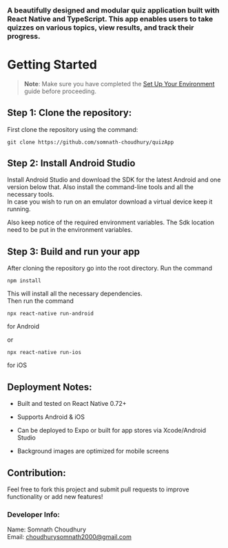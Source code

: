 <h3>A beautifully designed and modular quiz application built with React Native and TypeScript. This app enables users to take quizzes on various topics, view results, and track their progress.</h3>

# Getting Started

> **Note**: Make sure you have completed the [Set Up Your Environment](https://reactnative.dev/docs/set-up-your-environment) guide before proceeding.

## Step 1: Clone the repository:
First clone the repository using  the command:
```
git clone https://github.com/somnath-choudhury/quizApp
```

## Step 2: Install Android Studio

Install Android Studio and download the SDK for the latest Android and one version below that.
Also install the command-line tools and all the necessary tools.  
In case you wish to run on an emulator download a virtual device keep it running.
  
Also keep notice of the required environment variables. The Sdk location need to be put in the environment variables.

## Step 3: Build and run your app

After cloning the repository go into the root directory. Run the command
```
npm install
```
This will install all the necessary dependencies.  
Then run the command
```
npx react-native run-android
```
for Android

or

```
npx react-native run-ios
```
for iOS


## Deployment Notes:
* Built and tested on React Native 0.72+

* Supports Android & iOS

* Can be deployed to Expo or built for app stores via Xcode/Android Studio

* Background images are optimized for mobile screens

## Contribution:
Feel free to fork this project and submit pull requests to improve functionality or add new features!

### Developer Info:
Name: Somnath Choudhury  
Email: choudhurysomnath2000@gmail.com
